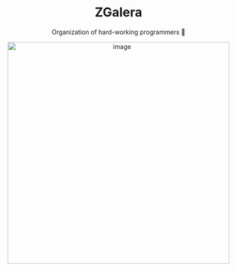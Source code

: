 <div align="center">
  
  # ZGalera
  
  Organization of hard-working programmers 🥵
  
  <img alt="image" src="https://github.com/user-attachments/assets/7e9c4f7a-e9d4-4a88-9146-c7a6025f3644" width="500">
</div>
